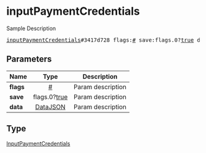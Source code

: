 # inputPaymentCredentials

Sample Description

<pre>
<a href="../constructor/inputPaymentCredentials.md">inputPaymentCredentials</a>#3417d728 flags:<a href="../type/#.md">#</a> save:flags.0?<a href="../type/true.md">true</a> data:<a href="../type/DataJSON.md">DataJSON</a> = <a href="../type/InputPaymentCredentials.md">InputPaymentCredentials</a>;</pre>
## Parameters

| Name | Type | Description |
|------|:----:|-------------|
| **flags** | <a href="../type/#.md">#</a> | Param description |
| **save** | flags.0?<a href="../type/true.md">true</a> | Param description |
| **data** | <a href="../type/DataJSON.md">DataJSON</a> | Param description |

## Type

<a href="../type/InputPaymentCredentials.md">InputPaymentCredentials</a>
